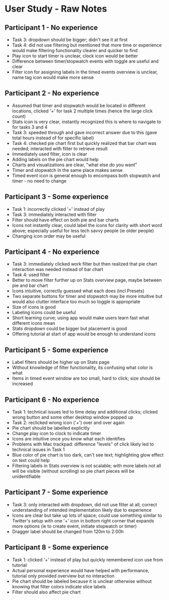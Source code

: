 # User Study - Raw Notes

## Participant 1 - No experience

- Task 3: dropdown should be bigger; didn't see it at first
- Task 4: did not use filtering but mentioned that more time or experience would make filtering functionality clearer and quicker to find
- Play icon to start timer is unclear, clock icon would be better
- Difference between timer/stopwatch events with toggle are useful and clear
- Filter icon for assigning labels in the timed events overview is unclear, name tag icon would make more sense

## Participant 2 - No experience

- Assumed that timer and stopwatch would be located in different locations, clicked '+' for task 2 multiple times (hence the large click count)
- Stats icon is very clear, instantly recognized this is where to navigate to for tasks 3 and 4
- Task 3: speeded through and gave incorrect answer due to this (gave total hours instead of for specific label)
- Task 4: checked pie chart first but quickly realized that bar chart was needed; interacted with filter to retrieve result
- Immediately used filter, icon is clear
- Adding labels on the pie chart would help
- Charts and visualizations are clear, "what else do you want"
- Timer and stopwatch in the same place makes sense
- Timed event icon is general enough to encompass both stopwatch and timer - no need to change

## Participant 3 - Some experience

- Task 1: incorrectly clicked '+' instead of play
- Task 3: immediately interacted with filter
- Filter should have effect on both pie and bar charts
- Icons not instantly clear, could label the icons for clarity with short word above; especially useful for less tech savvy people (ie older people)
- Changing icon order may be useful

## Participant 4 - No experience

- Task 3: immediately clicked work filter but then realized that pie chart interaction was needed instead of bar chart
- Task 4: used filter
- Better to move filter further up on Stats overview page, maybe between pie and bar chart
- Icons intuitive, correctly guessed what each does (incl Presets)
- Two separate buttons for timer and stopwatch may be more intuitive but would also clutter interface too much so toggle is appropriate
- Size of icons is good
- Labeling icons could be useful
- Short learning curve; using app would make users learn fast what different icons mean
- Stats dropdown could be bigger but placement is good
- Offering tutorial at start of app would be enough to understand icons

## Participant 5 - Some experience

- Label filters should be higher up on Stats page
- Without knowledge of filter functionality, its confusing what color is what
- Items in timed event window are too small, hard to click; size should be increased

## Participant 6 - No experience

- Task 1: technical issues led to time delay and additional clicks; clicked wrong button and some other desktop window popped up
- Task 2: reclicked wrong icon ('+') over and over again
- Pie chart should be labelled explicitly
- Change play icon to clock to indicate timer
- Icons are intuitive once you know what each identifies
- Problems with Mac trackpad: difference "levels" of click likely led to technical issues in Task 1
- Blue color of pie chart is too dark, can't see text; highlighting glow effect on text could help
- Filtering labels in Stats overview is not scalable; with more labels not all will be visible (without scrolling) so pie chart pieces will be unidentifiable

## Participant 7 - Some experience

- Task 3: only interacted with dropdown, did not use filter at all; correct understanding of intended implementation likely due to experience
- Icons are clear but take up lots of space; could use something similar to Twitter's setup with one '+' icon in bottom right corner that expands more options (ie to create event, initiate stopwatch or timer)
- Dragger label should be changed from 120m to 2:00h


## Participant 8 - Some experience

- Task 1: clicked '+' instead of play but quickly remembered icon use from tutorial
- Actual personal experience would have helped with performance, tutorial only provided overview but no interaction
- Pie chart should be labeled because it is unclear otherwise without knowing that filter colors indicate slice labels
- Filter should also affect pie chart